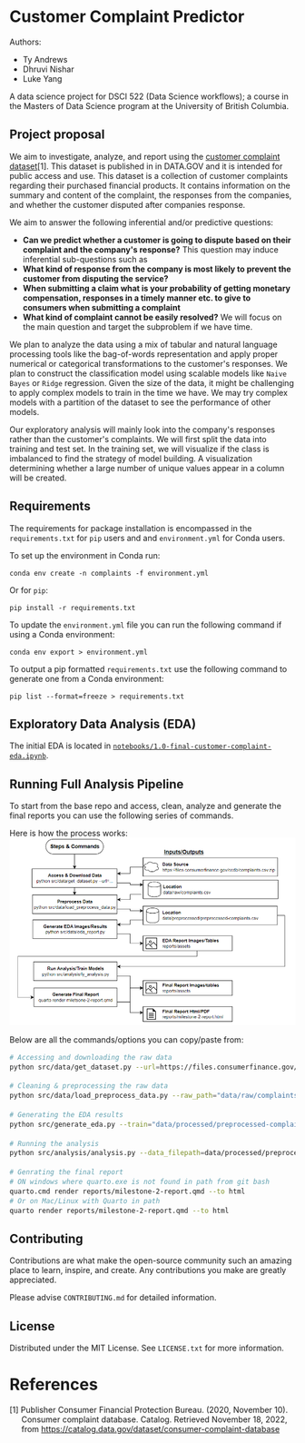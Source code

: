 # Customer Complaint Predictor

Authors:  
- Ty Andrews  
- Dhruvi Nishar  
- Luke Yang  

A data science project for DSCI 522 (Data Science workflows); a
course in the Masters of Data Science program at the University of
British Columbia.

## Project proposal

We aim to investigate, analyze, and report using the [customer complaint dataset](#References)[1]. This dataset is published in in DATA.GOV and it is intended for public access and use. This dataset is a collection of customer complaints regarding their purchased financial products. It contains information on the summary and content of the complaint, the responses from the companies, and whether the customer disputed after companies response.

We aim to answer the following inferential and/or predictive questions: 
- **Can we predict whether a customer is going to dispute based on their complaint and the company's response?** This question may induce inferential sub-questions such as
- **What kind of response from the company is most likely to prevent the customer from disputing the service?**
- **When submitting a claim what is your probability of getting monetary compensation, responses in a timely manner etc. to give to consumers when submitting a complaint**
- **What kind of complaint cannot be easily resolved?** We will focus on the main question and target the subproblem if we have time.

We plan to analyze the data using a mix of tabular and natural language processing tools like the bag-of-words representation and apply proper numerical or categorical transformations to the customer's responses. We plan to construct the classification model using scalable models like `Naive Bayes` or `Ridge` regression. Given the size of the data, it might be challenging to apply complex models to train in the time we have. We may try complex models with a partition of the dataset to see the performance of other models.

Our exploratory analysis will mainly look into the company's responses rather than the customer's complaints. We will first split the data into training and test set. In the training set, we will visualize if the class is imbalanced to find the strategy of model building. A visualization determining whether a large number of unique values appear in a column will be created. 

## Requirements

The requirements for package installation is encompassed in the `requirements.txt` for `pip` users and and `environment.yml` for Conda users.

To set up the environment in Conda run:
```
conda env create -n complaints -f environment.yml
```

Or for `pip`:  
```
pip install -r requirements.txt
```

To update the `environment.yml` file you can run the following command if using a Conda environment:
```
conda env export > environment.yml
```

To output a pip formatted `requirements.txt` use the following command to generate one from a Conda environment:

```
pip list --format=freeze > requirements.txt
```

## Exploratory Data Analysis (EDA)

The initial EDA is located in [`notebooks/1.0-final-customer-complaint-eda.ipynb`](./notebooks/1.0-final-customer-complaint-eda.ipynb).

## Running Full Analysis Pipeline

To start from the base repo and access, clean, analyze and generate the final reports you can use the following series of commands.

Here is how the process works:
![](reports/assets/analysis-pipeline-overview.png)

Below are all the commands/options you can copy/paste from:
```bash
# Accessing and downloading the raw data
python src/data/get_dataset.py --url=https://files.consumerfinance.gov/ccdb/complaints.csv.zip

# Cleaning & preprocessing the raw data
python src/data/load_preprocess_data.py --raw_path="data/raw/complaints.csv" --output_path="data/processed/preprocessed-complaints.csv"

# Generating the EDA results 
python src/generate_eda.py --train="data/processed/preprocessed-complaints.csv" --out_dir="reports"

# Running the analysis
python src/analysis/analysis.py --data_filepath=data/processed/preprocessed-complaints.csv --out_filepath=reports/assets

# Genrating the final report
# ON windows where quarto.exe is not found in path from git bash
quarto.cmd render reports/milestone-2-report.qmd --to html
# Or on Mac/Linux with Quarto in path
quarto render reports/milestone-2-report.qmd --to html
```

## Contributing

Contributions are what make the open-source community such an amazing place to learn, inspire, and create. Any contributions you make are greatly appreciated.

Please advise `CONTRIBUTING.md` for detailed information.
## License

Distributed under the MIT License. See `LICENSE.txt` for more information.

# References

<div id="refs" class="references hanging-indent">

<div id="ref-Dua2019">

[1] Publisher Consumer Financial Protection Bureau. (2020, November 10). Consumer complaint database. Catalog. Retrieved November 18, 2022, from https://catalog.data.gov/dataset/consumer-complaint-database 


</div>

</div>
